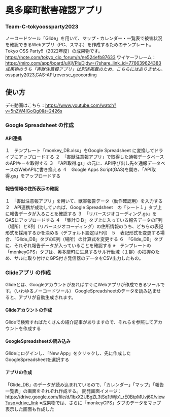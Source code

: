 # 奥多摩町獣害確認アプリ　
### Team-C-tokyoossparty2023
ノーコードツール「Glide」を用いて、マップ・カレンダー・一覧表で被害状況を確認できるWebアプリ（PC、スマホ）を作成するためのテンプレート。
Tokyo OSS Party!!（2022年度）の成果物です。
https://note.com/tokyo_cio_forum/n/ne524efb87633
ワイヤーフレーム：https://miro.com/app/board/uXjVPluDjdw=/?share_link_id=776639624383
*成果物のうち「害獣注意報アプリ」は別途掲載のため、こちらにはありません。*
ossparty2023,GAS-API,reverse_geocording

## 使い方
デモ動画はこちら：https://www.youtube.com/watch?v=5nZW4lGoQg0&t=2426s

### Google Spreadsheet の作成
#### API連携
１　テンプレート「monkey_DB.xlsx」をGoogle Spreadsheet に変換してドライブにアップロードする
２　「害獣注意報アプリ」で取得した通報データベースのAPIキーを取得する
３　「API取得.gs」の元に、API呼び出し先を通報データベースのWebAPIに書き換える
４　Google Apps Script(GAS)を開き、「API取得.gs」をアップロードする
#### 報告情報の住所表示の確認
１　「害獣注意報アプリ」を用いて、獣害報告データ（動作確認用）を入力する
２　API連携が成功していれば、Google Spreadsheet　の「シート１」タブ上に報告データが入ることを確認する
３　「リバースジオコーディング.gs」をGASにアップロードする
４　「集計ＤＢ」タブ上に入っている報告データのF列（場所）とK列（リバースジオコーディング）の住所情報のうち、どちらの表記形式を採用するかを決める（デフォルト設定はF列）
５　表記形式を変更する場合、「Glide_DB」タブのE列（場所）の計算式を変更する
６　「Glide_DB」タブに、それぞれ報告データが入っていることを確認する
※　テンプレートの「monkeyGPS」タブは、奥多摩町に生息するサル行動域（１群）の把握のため、サルに取り付けたGPS付き発信器のデータをCSV出力したもの。

### Glideアプリ の作成
Glideとは、GoogleアカウントがあればすぐにWebアプリが作成できるツールです。（いわゆるノーコードツール）
GoogleSpreadsheetのデータを読み込ませると、アプリが自動生成されます。
#### Glideアカウントの作成
Glideで検索すればたくさんの紹介記事がありますので、それらを参照してアカウントを作成する
#### GoogleSpreadsheetの読み込み
Glideにログインし、「New App」をクリックし、先に作成したGoogleSpreadsheetを選択する
#### アプリの作成
「Glide_DB」のデータが読み込まれているので、「カレンダー」「マップ」「報告一覧表」の画面をそれぞれ作成する。
開発画面イメージ：https://drive.google.com/file/d/1bxX2UBgZL3tSq1tWjb1_rE0BtpMUvj60/view?usp=drive_link
※成果物では、さらに「monkeyGPS」タブのデータをマップ表示した画面も作成した